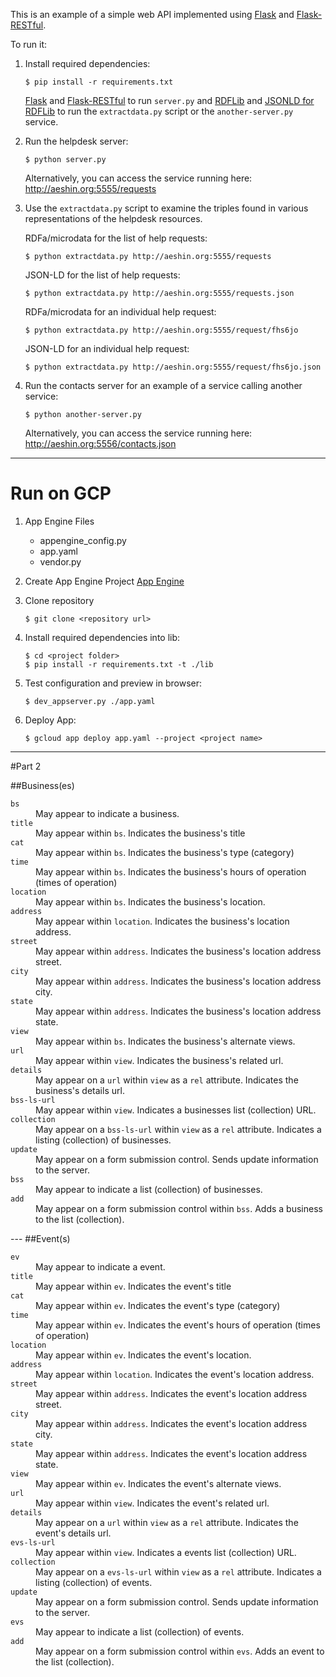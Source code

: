 This is an example of a simple web API implemented using
[Flask](http://flask.pocoo.org/) and
[Flask-RESTful](http://flask-restful.readthedocs.org/en/latest/).

To run it:

1. Install required dependencies:
   ```
   $ pip install -r requirements.txt
   ```
   [Flask](http://flask.pocoo.org/docs/0.10/installation/#installation)
   and
   [Flask-RESTful](http://flask-restful.readthedocs.org/en/latest/installation.html) to run `server.py`
   and [RDFLib](http://rdflib.readthedocs.org/en/latest/) and [JSONLD for RDFLib](https://github.com/RDFLib/rdflib-jsonld) to run the `extractdata.py` script or the `another-server.py` service.

2. Run the helpdesk server:
   ```
   $ python server.py
   ```
   Alternatively, you can access the service running here: http://aeshin.org:5555/requests

3. Use the `extractdata.py` script to examine the triples found in various representations of the helpdesk resources.

   RDFa/microdata for the list of help requests:
   ```
   $ python extractdata.py http://aeshin.org:5555/requests
   ```
   JSON-LD for the list of help requests:
   ```
   $ python extractdata.py http://aeshin.org:5555/requests.json
   ```
   RDFa/microdata for an individual help request:
   ```
   $ python extractdata.py http://aeshin.org:5555/request/fhs6jo
   ```
   JSON-LD for an individual help request:
   ```
   $ python extractdata.py http://aeshin.org:5555/request/fhs6jo.json
   ```

4. Run the contacts server for an example of a service calling another service:
   ```
   $ python another-server.py
   ```
   Alternatively, you can access the service running here: http://aeshin.org:5556/contacts.json

---
# Run on GCP
1. App Engine Files
   * appengine_config.py
   * app.yaml
   * vendor.py

2. Create App Engine Project
   [App Engine](https://appengine.google.com/)

3. Clone repository
   ```
   $ git clone <repository url>
   ```

4. Install required dependencies into lib:
   ```
   $ cd <project folder>
   $ pip install -r requirements.txt -t ./lib
   ```

4. Test configuration and preview in browser:
   ```
   $ dev_appserver.py ./app.yaml
   ```

5. Deploy App:
   ```
   $ gcloud app deploy app.yaml --project <project name>
   ```

---

#Part 2

<!-- business -->
##Business(es)
<dl>
  <dt><code>bs</code></dt>
  <dd>May appear to indicate a business.</dd>
  <dt><code>title</code></dt>
  <dd>May appear within <code>bs</code>. Indicates the business's title</dd>
  <dt><code>cat</code></dt>
  <dd>May appear within <code>bs</code>. Indicates the business's type (category)</dd>
  <dt><code>time</code></dt>
  <dd>May appear within <code>bs</code>. Indicates the business's hours of operation (times of operation)</dd>
  <dt><code>location</code></dt>
  <dd>May appear within <code>bs</code>. Indicates the business's location.</dd>
  <dt><code>address</code></dt>
  <dd>May appear within <code>location</code>. Indicates the business's location address.</dd>
  <dt><code>street</code></dt>
  <dd>May appear within <code>address</code>. Indicates the business's location address street.</dd>
  <dt><code>city</code></dt>
  <dd>May appear within <code>address</code>. Indicates the business's location address city.</dd>
  <dt><code>state</code></dt>
  <dd>May appear within <code>address</code>. Indicates the business's location address state.</dd>
  <dt><code>view</code></dt>
  <dd>May appear within <code>bs</code>. Indicates the business's alternate views.</dd>
  <dt><code>url</code></dt>
  <dd>May appear within <code>view</code>. Indicates the business's related url.</dd>
  <dt><code>details</code></dt>
  <dd>May appear on a <code>url</code> within <code>view</code> as a <code>rel</code>
    attribute. Indicates the business's details url.</dd>
  <dt><code>bss-ls-url</code></dt>
  <dd>May appear within <code>view</code>. Indicates a businesses list (collection) URL.</dd>
  <dt><code>collection</code></dt>
  <dd>May appear on a <code>bss-ls-url</code> within <code>view</code> as a <code>rel</code>
    attribute. Indicates a listing (collection) of businesses.</dd>
  <dt><code>update</code></dt>
  <dd>May appear on a form submission control. Sends update information to the server.</dd>
  <dt><code>bss</code></dt>
  <dd>May appear to indicate a list (collection) of businesses.</dd>
  <dt><code>add</code></dt>
  <dd>May appear on a form submission control within <code>bss</code>. Adds a business to the list (collection).</dd>
</dl>
<!-- /business -->
---
<!-- event -->
##Event(s)
<dl>
  <dl>
    <dt><code>ev</code></dt>
    <dd>May appear to indicate a event.</dd>
    <dt><code>title</code></dt>
    <dd>May appear within <code>ev</code>. Indicates the event's title</dd>
    <dt><code>cat</code></dt>
    <dd>May appear within <code>ev</code>. Indicates the event's type (category)</dd>
    <dt><code>time</code></dt>
    <dd>May appear within <code>ev</code>. Indicates the event's hours of operation (times of operation)</dd>
    <dt><code>location</code></dt>
    <dd>May appear within <code>ev</code>. Indicates the event's location.</dd>
    <dt><code>address</code></dt>
    <dd>May appear within <code>location</code>. Indicates the event's location address.</dd>
    <dt><code>street</code></dt>
    <dd>May appear within <code>address</code>. Indicates the event's location address street.</dd>
    <dt><code>city</code></dt>
    <dd>May appear within <code>address</code>. Indicates the event's location address city.</dd>
    <dt><code>state</code></dt>
    <dd>May appear within <code>address</code>. Indicates the event's location address state.</dd>
    <dt><code>view</code></dt>
    <dd>May appear within <code>ev</code>. Indicates the event's alternate views.</dd>
    <dt><code>url</code></dt>
    <dd>May appear within <code>view</code>. Indicates the event's related url.</dd>
    <dt><code>details</code></dt>
    <dd>May appear on a <code>url</code> within <code>view</code> as a <code>rel</code>
      attribute. Indicates the event's details url.</dd>
    <dt><code>evs-ls-url</code></dt>
    <dd>May appear within <code>view</code>. Indicates a events list (collection) URL.</dd>
    <dt><code>collection</code></dt>
    <dd>May appear on a <code>evs-ls-url</code> within <code>view</code> as a <code>rel</code>
      attribute. Indicates a listing (collection) of events.</dd>
    <dt><code>update</code></dt>
    <dd>May appear on a form submission control. Sends update information to the server.</dd>
    <dt><code>evs</code></dt>
    <dd>May appear to indicate a list (collection) of events.</dd>
    <dt><code>add</code></dt>
    <dd>May appear on a form submission control within <code>evs</code>. Adds an event to the list (collection).</dd>
  </dl>
</dl>
